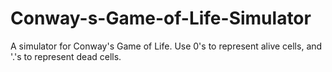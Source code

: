 # Conway-s-Game-of-Life-Simulator

A simulator for Conway's Game of Life. Use 0's to represent alive cells, and '.'s to represent dead cells.
